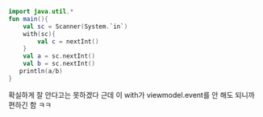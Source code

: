 ```kt
import java.util.*
fun main(){
    val sc = Scanner(System.`in`)
    with(sc){
        val c = nextInt()
    }
    val a = sc.nextInt()
    val b = sc.nextInt()
   println(a/b)
}
```
 확실하게 잘 안다고는 못하겠다 근데 이 with가 viewmodel.event를 안 해도 되니까 편하긴 함 ㅋㅋ 
